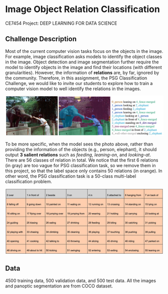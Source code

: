 #  Image Object Relation Classification

CE7454 Project: DEEP LEARNING FOR DATA SCIENCE

## Challenge Description

Most of the current computer vision tasks focus on the objects in the image. For example, image classification asks models to identify the object classes in the image. Object detection and image segmentation further require the model to identify objects in the image and find their locations (with different granularities). However, the information of **relations** are, by far, ignored by the community. Therefore, in this assignment, the PSG Classification Challenge, we would like to invite our students to explore how to train a computer vision model to well identify the relations in the images.

![elephant](elephant.jpeg)

To be more specific, when the model sees the photo above, rather than providing the information of the objects (e.g., person, elephant), it should output **3 salient relations** such as *feeding*, *leaning-on*, and *looking-at*. There are 56 classes of relation in total. We notice that the first 6 relations (in gray) are too vague for PSG classification task, so we remove them in this project, so that the label space only contains 50 relations (in orange). In other word, the PSG classification task is a 50-class multi-label classification problem.

![relations](relations.jpeg)

## Data

4500 training data, 500 validation data, and 500 test data. All the images and panoptic segmentation are from COCO dataset. 
